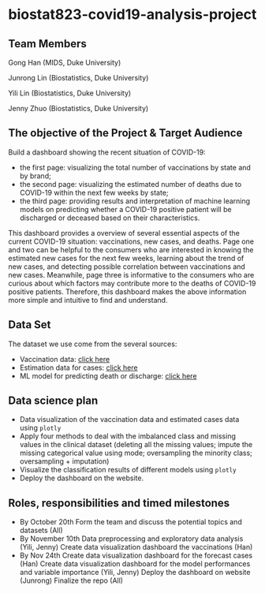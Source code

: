 # biostat823-covid19-analysis-project

## Team Members
Gong Han (MIDS, Duke University)

Junrong Lin (Biostatistics, Duke University)

Yili Lin (Biostatistics, Duke University)

Jenny Zhuo (Biostatistics, Duke University)

## The objective of the Project & Target Audience
Build a dashboard showing the recent situation of COVID-19:
   - the first page: visualizing the total number of vaccinations by state and by brand; 
   - the second page: visualizing the estimated number of deaths due to COVID-19 within the next few weeks by state; 
   - the third page: providing results and interpretation of machine learning models on predicting whether a COVID-19 positive patient will be discharged or deceased based on their characteristics.

This dashboard provides a overview of several essential aspects of the current COVID-19 situation: vaccinations, new cases, and deaths. Page one and two can be helpful to the consumers who are interested in knowing the estimated new cases for the next few weeks, learning about the trend of new cases, and detecting possible correlation between vaccinations and new cases. Meanwhile, page three is informative to the consumers who are curious about which factors may contribute more to the deaths of COVID-19 positive patients. Therefore, this dashboard makes the above information more simple and intuitive to find and understand.

## Data Set
The dataset we use come from the several sources:
   - Vaccination data: [click here](https://data.cdc.gov/Vaccinations/COVID-19-Vaccinations-in-the-United-States-Jurisdi/unsk-b7fc)
   - Estimation data for cases: [click here](https://www.cdc.gov/coronavirus/2019-ncov/science/forecasting/forecasting-us.html)
   - ML model for predicting death or discharge: [click here](https://wiki.cancerimagingarchive.net/pages/viewpage.action?pageId=89096912#89096912bcab02c187174a288dbcbf95d26179e8)

## Data science plan
   - Data visualization of the vaccination data and estimated cases data using `plotly`
   - Apply four methods to deal with the imbalanced class and missing values in the clinical dataset (deleting all the missing values; impute the missing categorical value using mode; oversampling the minority class; oversampling + imputation)
   - Visualize the classification results of different models using `plotly`
   - Deploy the dashboard on the website.
 
 ## Roles, responsibilities and timed milestones
   - By October 20th
       Form the team and discuss the potential topics and datasets (All)
   - By November 10th
       Data preprocessing and exploratory data analysis (Yili, Jenny)
       Create data visualization dashboard the vaccinations (Han)
   - By Nov 24th
       Create data visualization dashboard for the forecast cases (Han)
       Create data visualization dashboard for the model performances and variable importance (Yili, Jenny)
       Deploy the dashboard on website (Junrong)
       Finalize the repo (All)

